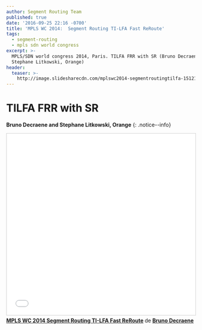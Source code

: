 ```yaml
---
author: Segment Routing Team
published: true
date: '2016-09-25 22:16 -0700'
title: 'MPLS WC 2014:  Segment Routing TI-LFA Fast ReRoute'
tags:
  - segment-routing
  - mpls sdn world congress
excerpt: >-
  MPLS/SDN world congress 2014, Paris. TILFA FRR with SR (Bruno Decraene and
  Stephane Litkowski, Orange)
header:
  teaser: >-
    http://image.slidesharecdn.com/mplswc2014-segmentroutingtilfa-151216192029/95/mpls-wc-2014-segment-routing-tilfa-fast-reroute-1-638.jpg
---
```


# TILFA FRR with SR 

**Bruno Decraene and Stephane Litkowski, Orange**
{: .notice--info}


<iframe src="//www.slideshare.net/slideshow/embed_code/key/cKMY1g6bT2LGMn" width="595" height="485" frameborder="0" marginwidth="0" marginheight="0" scrolling="no" style="border:1px solid #CCC; border-width:1px; margin-bottom:5px; max-width: 100%;" allowfullscreen> </iframe> <div style="margin-bottom:5px"> <strong> <a href="//www.slideshare.net/BrunoDecraene/mpls-wcc-2014-segment-routing-tilfa-fast-reroute" title="MPLS WC 2014 Segment Routing TI-LFA Fast ReRoute" target="_blank">MPLS WC 2014 Segment Routing TI-LFA Fast ReRoute</a> </strong> de <strong><a target="_blank" href="//www.slideshare.net/BrunoDecraene">Bruno Decraene</a></strong> </div>
